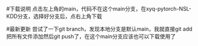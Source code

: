#下载说明
点击左上角的main，代码不在这个main分支，在xyq-pytorch-NSL-KDD分支，选择好分支后，点右上角下载

#最新更新
尝试了一下git branch，发现本地分支是默认main，我就直接git add把所有文件添加然后git push了，在这个main分支应该也可以下载使用了